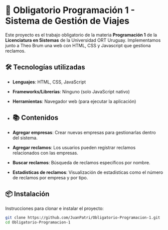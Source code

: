 # 🧳 Obligatorio Programación 1 - Sistema de Gestión de Viajes

Este proyecto es el trabajo obligatorio de la materia **Programación 1** de la **Licenciatura en Sistemas** de la Universidad ORT Uruguay. Implementamos junto a Theo Brum una web con HTML, CSS y Javascript que gestiona reclamos.

## 🛠️ Tecnologías utilizadas

- **Lenguajes**: HTML, CSS, JavaScript
- **Frameworks/Librerías**: Ninguno (solo JavaScript nativo)
- **Herramientas**: Navegador web (para ejecutar la aplicación)

- ## 📚 Contenidos

- **Agregar empresas**: Crear nuevas empresas para gestionarlas dentro del sistema.
- **Agregar reclamos**: Los usuarios pueden registrar reclamos relacionados con las empresas.
- **Buscar reclamos**: Búsqueda de reclamos específicos por nombre.
- **Estadísticas de reclamos**: Visualización de estadísticas como el número de reclamos por empresa y por tipo.

## 📦 Instalación

Instrucciones para clonar e instalar el proyecto:

```bash
git clone https://github.com/JuanPatri/Obligatorio-Programacion-1.git
cd Obligatorio-Programacion-1
